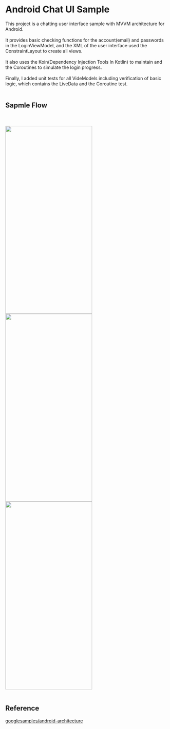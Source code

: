 # Android Chat UI Sample
This project is a chatting user interface sample with MVVM architecture for Android.
<br><br>
It provides basic checking functions for the account(email) and passwords in the LoginViewModel, and the XML of the user interface used the ConstraintLayout to create all views.
<br><br>
It also uses the Koin(Dependency Injection Tools In Kotlin) to maintain and the Coroutines to simulate the login progress. 
<br><br>
Finally, I added unit tests for all VideModels including verification of basic logic, which contains the LiveData and the Coroutine test.
<br><br>
## Sapmle Flow
<br><br>
<img src="https://github.com/KeithWang/Kotlin-Chat_UI_Sample/blob/master/pic/login.png?raw=true" height="585" width="270" />
<img src="https://github.com/KeithWang/Kotlin-Chat_UI_Sample/blob/master/pic/home.png?raw=true" height="585" width="270" />
<img src="https://github.com/KeithWang/Kotlin-Chat_UI_Sample/blob/master/pic/chat.png?raw=true" height="585" width="270" />
<br><br>
## Reference
[googlesamples/android-architecture](https://github.com/googlesamples/android-architecture)
